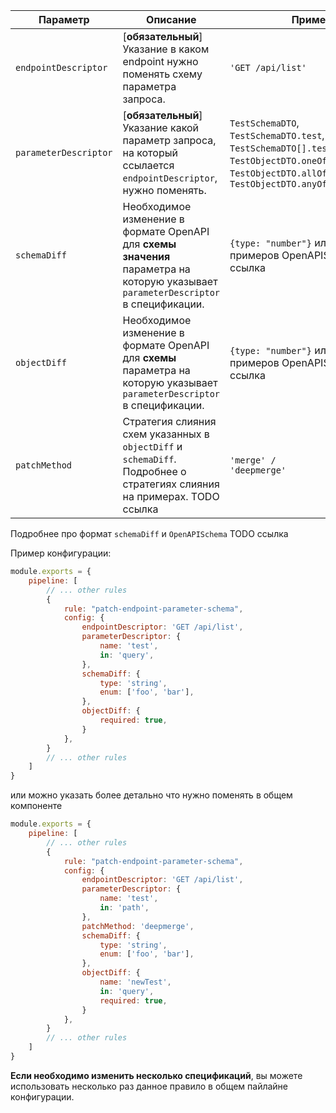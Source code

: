 | Параметр                    | Описание                                                                                                                            | Пример                                                                                                                                                                  | Типизация                                                                           | Дефолтное    |
|-----------------------------|-------------------------------------------------------------------------------------------------------------------------------------|-------------------------------------------------------------------------------------------------------------------------------------------------------------------------|-------------------------------------------------------------------------------------|--------------|
| `endpointDescriptor`                     | [**обязательный**] Указание в каком endpoint нужно поменять схему параметра запроса.                                                | `'GET /api/list'`                                                                                                                                                      | `string`                                                                            |              |
| `parameterDescriptor`                     | [**обязательный**] Указание какой параметр запроса, на который ссылается `endpointDescriptor`, нужно поменять.                      | `TestSchemaDTO`, `TestSchemaDTO.test`, `TestSchemaDTO[].testField`,  `TestObjectDTO.oneOf[1]`, `TestObjectDTO.allOf[1]` или  `TestObjectDTO.anyOf[1].testField`         | `string`                                                                            |              |
| `schemaDiff`                     | Необходимое изменение в формате OpenAPI для **схемы значения** параметра на которую указывает `parameterDescriptor` в спецификации. | `{type: "number"}` или см. больше примеров OpenAPISchema TODO ссылка                                                                                                    | `OpenAPISchema`                                                                     |              |
| `objectDiff`                     | Необходимое изменение в формате OpenAPI для **схемы** параметра на которую указывает `parameterDescriptor` в спецификации.                                    | `{type: "number"}` или см. больше примеров OpenAPISchema TODO ссылка                                                                                                    | `{name?: string; in?: 'query' / 'header' / 'path' / 'cookie'; required?: boolean;}` |              |
| `patchMethod`                    | Стратегия слияния схем указанных в `objectDiff` и `schemaDiff`. Подробнее о стратегиях слияния на примерах. TODO ссылка                                                                    | `'merge' /                                                                                                                                                  'deepmerge'` | `enum`                                                                              |  `merge` |

Подробнее про формат `schemaDiff` и `OpenAPISchema` TODO ссылка

Пример конфигурации:

```js
module.exports = {
    pipeline: [
        // ... other rules
        {
            rule: "patch-endpoint-parameter-schema",
            config: {
                endpointDescriptor: 'GET /api/list',
                parameterDescriptor: {
                    name: 'test',
                    in: 'query',
                },
                schemaDiff: {
                    type: 'string',
                    enum: ['foo', 'bar'],
                },
                objectDiff: {
                    required: true,
                }
            },
        }
        // ... other rules
    ]
}
```

или можно указать более детально что нужно поменять в общем компоненте

```js
module.exports = {
    pipeline: [
        // ... other rules
        {
            rule: "patch-endpoint-parameter-schema",
            config: {
                endpointDescriptor: 'GET /api/list',
                parameterDescriptor: {
                    name: 'test',
                    in: 'path',
                },
                patchMethod: 'deepmerge',
                schemaDiff: {
                    type: 'string',
                    enum: ['foo', 'bar'],
                },
                objectDiff: {
                    name: 'newTest',
                    in: 'query',
                    required: true,
                }
            },
        }
        // ... other rules
    ]
}
```

**Если необходимо изменить несколько спецификаций**, вы можете использовать несколько раз данное правило в общем пайлайне конфигурации.